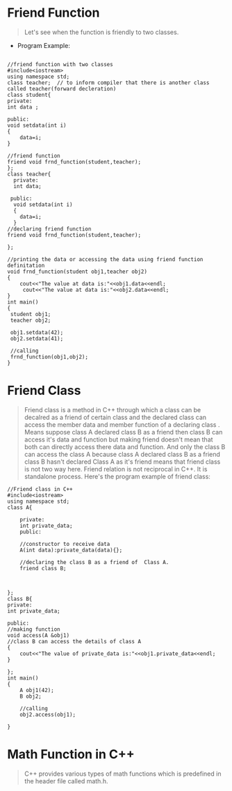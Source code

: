 # Friend Function
>Let's see when the function is friendly to two classes.
- Program Example:
```

//friend function with two classes
#include<iostream>
using namespace std;
class teacher;  // to inform compiler that there is another class called teacher(forward decleration)
class student{
private:
int data ;

public:
void setdata(int i)
{
    data=i;
}

//friend function
friend void frnd_function(student,teacher);
};
class teacher{
  private:
  int data;

 public:
  void setdata(int i)
  {
    data=i;
  }
//declaring friend function
friend void frnd_function(student,teacher);
  
};

//printing the data or accessing the data using friend function definitation
void frnd_function(student obj1,teacher obj2)
{
    cout<<"The value at data is:"<<obj1.data<<endl;
     cout<<"The value at data is:"<<obj2.data<<endl;
}
int main()
{
 student obj1;
 teacher obj2;

 obj1.setdata(42);
 obj2.setdata(41);

 //calling 
 frnd_function(obj1,obj2);
}

```

# Friend Class
> Friend class is a method in C++ through which a class can be decalred as a friend of certain class and the declared class can access the member data and member function of a declaring class  . Means suppose class A declared class B as a friend then class B can access it's data and function but making friend doesn't mean that both can directly access there data and function. And only the class B can access the class A because class A declared class B as a friend class B hasn't declared Class A as it's friend means that friend class is not two way here. Friend relation is not reciprocal in C++. It is standalone process.
>Here's the program example of friend class:
```
//Friend class in C++
#include<iostream>
using namespace std;
class A{

    private:
    int private_data;
    public:

    //constructor to receive data
    A(int data):private_data(data){};

    //declaring the class B as a friend of  Class A.
    friend class B;

    

};
class B{
private:
int private_data;

public:
//making function
void access(A &obj1)
//class B can access the details of class A
{
    cout<<"The value of private_data is:"<<obj1.private_data<<endl;
}

};
int main()
{
    A obj1(42);
    B obj2;

    //calling 
    obj2.access(obj1);

}
```

# Math Function in C++
> C++ provides various types of math functions which is predefined in the header file called math.h.